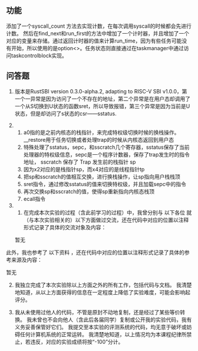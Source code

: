 ## 功能
添加了一个syscall_count 方法去实现计数，在每次调用syscall的时候都会先进行计数。
然后在find_next和run_first的方法中增加了一个计时器，并且增加了一个对应的变量来存储。通过返回计时器的值来计算run_time，因为有些任务可能没有开始，所以使用的是option<>。任务状态则直接通过在taskmanager中通过访问taskcontrolblock实现。

## 问答题
1. 版本是RustSBI version 0.3.0-alpha.2, adapting to RISC-V SBI v1.0.0，第一个一异常是因为访问了一个不存在的地址，第二个异常是在用户态却调用了一个从S切换到U状态的函数sret，所以导致报错，第三个异常是因为当前是U状态，但是却访问了s状态的csr——sstatus.
2. 
      1. a0指的是之前内核态的栈指针，来完成特权级切换时候的换栈操作。__restore用于任务切换或者处理trap的时候从内核态返回到用户态
      2. 特殊处理了sstatus，sepc，和sscratch几个寄存器，sstatus保存了当前处理器的特权级信息，sepc是一个程序计数器，保存了trap发生时的指令地址， sscratch 保存了 Trap 发生前的栈指针 sp
      3. 因为x2对应的是栈指针sp，而x4对应的是线程指针tp
      4. 把sp和sscratch的值相互交换，进行换栈操作，让sp指向用户栈栈顶
      5. sret指令，通过修改sstatus的值来切换特权级，并且加载sepc中的指令
      6. 再次交换sp和sscratch的值，使得sp重新指向内核态栈顶
      7. ecall指令
3.  1. 在完成本次实验的过程（含此前学习的过程）中，我曾分别与 以下各位 就（与本次实验相关的）以下方面做过交流，还在代码中对应的位置以注释形式记录了具体的交流对象及内容：
    
    暂无

   此外，我也参考了 以下资料 ，还在代码中对应的位置以注释形式记录了具体的参考来源及内容：

   暂无

   2. 我独立完成了本次实验除以上方面之外的所有工作，包括代码与文档。 我清楚地知道，从以上方面获得的信息在一定程度上降低了实验难度，可能会影响起评分。

   3. 我从未使用过他人的代码，不管是原封不动地复制，还是经过了某些等价转换。 我未曾也不会向他人（含此后各届同学）复制或公开我的实验代码，我有义务妥善保管好它们。 我提交至本实验的评测系统的代码，均无意于破坏或妨碍任何计算机系统的正常运转。 我清楚地知道，以上情况均为本课程纪律所禁止，若违反，对应的实验成绩将按“-100”分计。